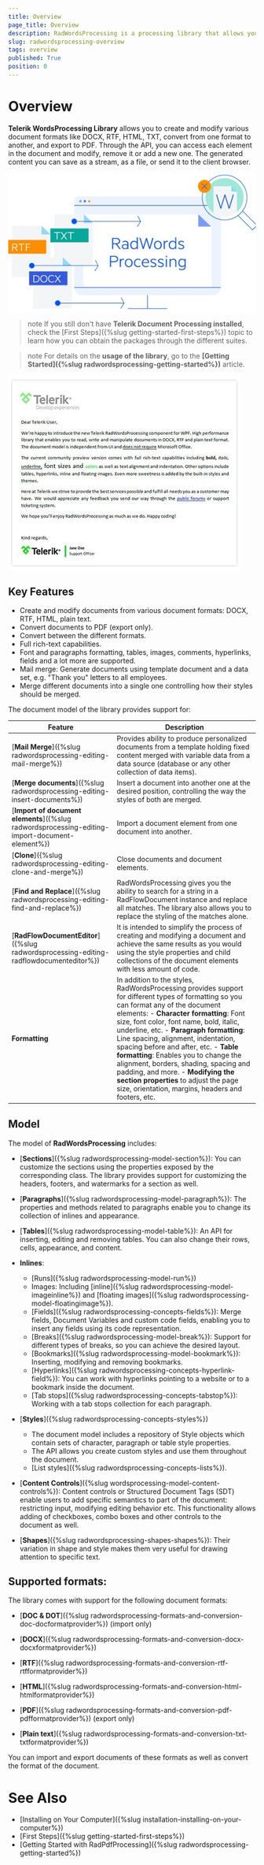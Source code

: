 ```yaml
---
title: Overview
page_title: Overview
description: RadWordsProcessing is a processing library that allows you to create, modify and export documents to a variety of formats.
slug: radwordsprocessing-overview
tags: overview
published: True
position: 0
---
```


# Overview

**Telerik WordsProcessing Library** allows you to create and modify various document formats like DOCX, RTF, HTML, TXT, convert from one format to another, and export to PDF. Through the API, you can access each element in the document and modify, remove it or add a new one. The generated content you can save as a stream, as a file, or send it to the client browser.

![WordsProcessing](images/words-processing-overview.jpg)   

>note If you still don't have **Telerik Document Processing installed**, check the [First Steps]({%slug getting-started-first-steps%}) topic to learn how you can obtain the packages through the different suites. 

>note For details on the **usage of the library**, go to the **[Getting Started]({%slug radwordsprocessing-getting-started%})** article.

   ![Rad Words Processing Overview 02](images/RadWordsProcessing_Overview_01.png)

## Key Features 

* Create and modify documents from various document formats: DOCX, RTF, HTML, plain text.
* Convert documents to PDF (export only).
* Convert between the different formats.
* Full rich-text capabilities.
* Font and paragraphs formatting, tables, images, comments, hyperlinks, fields and a lot more are supported.
* Mail merge: Generate documents using template document and a data set, e.g. "Thank you" letters to all employees.
* Merge different documents into a single one controlling how their styles should be merged.

The document model of the library provides support for:

|Feature|Description|
|----|----|
|[**Mail Merge**]({%slug radwordsprocessing-editing-mail-merge%})|Provides ability to produce personalized documents from a template holding fixed content merged with variable data from a data source (database or any other collection of data items).|
|[**Merge documents**]({%slug radwordsprocessing-editing-insert-documents%})|Insert a document into another one at the desired position, controlling the way the styles of both are merged.|
|[**Import of document elements**]({%slug radwordsprocessing-editing-import-document-element%})|Import a document element from one document into another.|
|[**Clone**]({%slug radwordsprocessing-editing-clone-and-merge%})| Close documents and document elements.|
|[**Find and Replace**]({%slug radwordsprocessing-editing-find-and-replace%})|RadWordsProcessing gives you the ability to search for a string in a RadFlowDocument instance and replace all matches. The library also allows you to replace the styling of the matches alone.|
|[**RadFlowDocumentEditor**]({%slug radwordsprocessing-editing-radflowdocumenteditor%})|It is intended to simplify the process of creating and modifying a document and achieve the same results as you would using the style properties and child collections of the document elements with less amount of code.|
|**Formatting**|In addition to the styles, RadWordsProcessing provides support for different types of formatting so you can format any of the document elements: - **Character formatting**: Font size, font color, font name, bold, italic, underline, etc. - **Paragraph formatting**: Line spacing, alignment, indentation, spacing before and after, etc. - **Table formatting**: Enables you to change the alignment, borders, shading, spacing and padding, and more. - **Modifying the section properties** to adjust the page size, orientation, margins, headers and footers, etc.|

## Model

The model of **RadWordsProcessing** includes:
            
* [**Sections**]({%slug radwordsprocessing-model-section%}): You can customize the sections using the properties exposed by the corresponding class. The library provides support for customizing the headers, footers, and watermarks for a section as well.

* [**Paragraphs**]({%slug radwordsprocessing-model-paragraph%}): The properties and methods related to paragraphs enable you to change its collection of inlines and appearance.

* [**Tables**]({%slug radwordsprocessing-model-table%}): An API for inserting, editing and removing tables. You can also change their rows, cells, appearance, and content.

* **Inlines**:
	* [Runs]({%slug radwordsprocessing-model-run%})
	* Images: Including [inline]({%slug radwordsprocessing-model-imageinline%}) and [floating images]({%slug radwordsprocessing-model-floatingimage%}).
	* [Fields]({%slug radwordsprocessing-concepts-fields%}): Merge fields, Document Variables and custom code fields, enabling you to insert any fields using its code representation.
	* [Breaks]({%slug radwordsprocessing-model-break%}): Support for different types of breaks, so you can achieve the desired layout.
	* [Bookmarks]({%slug radwordsprocessing-model-bookmark%}): Inserting, modifying and removing bookmarks.
	* [Hyperlinks]({%slug radwordsprocessing-concepts-hyperlink-field%}): You can work with hyperlinks pointing to a website or to a bookmark inside the document.
	* [Tab stops]({%slug radwordsprocessing-concepts-tabstop%}): Working with a tab stops collection for each paragraph.

* [**Styles**]({%slug radwordsprocessing-concepts-styles%})
	* The document model includes a repository of Style objects which contain sets of character, paragraph or table style properties.
	* The API allows you create custom styles and use them throughout the document.
	* [List styles]({%slug radwordsprocessing-concepts-lists%}).

* [**Content Controls**]({%slug wordsprocessing-model-content-controls%}): Content controls or Structured Document Tags (SDT) enable users to add specific semantics to part of the document: restricting input, modifying editing behavior etc. This functionality allows adding of checkboxes, combo boxes and other controls to the document as well. 

* [**Shapes**]({%slug radwordsprocessing-shapes-shapes%}): Their variation in shape and style makes them very useful for drawing attention to specific text.

## Supported formats:

The library comes with support for the following document formats:

* [**DOC & DOT**]({%slug radwordsprocessing-formats-and-conversion-doc-docformatprovider%}) (import only)

* [**DOCX**]({%slug radwordsprocessing-formats-and-conversion-docx-docxformatprovider%})

* [**RTF**]({%slug radwordsprocessing-formats-and-conversion-rtf-rtfformatprovider%})

* [**HTML**]({%slug radwordsprocessing-formats-and-conversion-html-htmlformatprovider%})

* [**PDF**]({%slug radwordsprocessing-formats-and-conversion-pdf-pdfformatprovider%}) (export only)

* [**Plain text**]({%slug radwordsprocessing-formats-and-conversion-txt-txtformatprovider%})

You can import and export documents of these formats as well as convert the format of the document.

# See Also

- [Installing on Your Computer]({%slug installation-installing-on-your-computer%})
- [First Steps]({%slug getting-started-first-steps%})
- [Getting Started with RadPdfProcessing]({%slug radwordsprocessing-getting-started%})